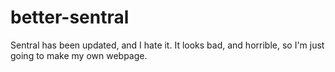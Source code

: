 # better-sentral
Sentral has been updated, and I hate it. It looks bad, and horrible, so I'm just going to make my own webpage.
